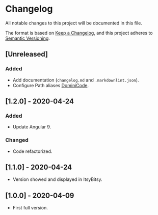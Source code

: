 # Changelog

All notable changes to this project will be documented in this file.

The format is based on [Keep a Changelog](https://keepachangelog.com/en/1.0.0/),
and this project adheres to [Semantic Versioning](https://semver.org/spec/v2.0.0.html).

## [Unreleased]

### Added

- Add documentation (`changelog.md` and `.markdownlint.json`).
- Configure Path aliases [DominiCode](https://www.youtube.com/watch?v=f5aEPnoh9rs).

## [1.2.0] - 2020-04-24

### Added

- Update Angular 9.

### Changed

- Code refactorized.

## [1.1.0] - 2020-04-24

- Version showed and displayed in ItsyBitsy.

## [1.0.0] - 2020-04-09

- First full version.
